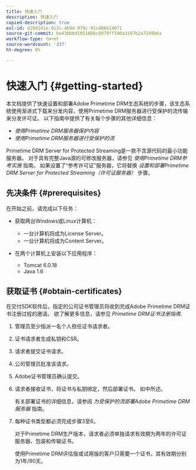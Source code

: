 ```yaml
---
title: 快速入门
description: 快速入门
copied-description: true
exl-id: d29d141e-913c-4b9d-979c-91c486414071
source-git-commit: be43bbbd1051886c8979ff590a3197b2a7249b6a
workflow-type: tm+mt
source-wordcount: '337'
ht-degree: 0%

---
```


# 快速入门 {#getting-started}

本文档提供了快速设置和部署Adobe Primetime DRM生态系统的步骤，该生态系统使用渐进式下载来分发内容，使用Primetime DRM服务器进行受保护的流传输来分发许可证。 以下指南中提供了有关每个步骤的其他详细信息：

* *使用Primetime DRM服务器保护内容*
* *使用Primetime DRM服务器进行受保护的流*

Primetime DRM Server for Protected Streaming是一款不含源代码的最小功能服务器。 对于具有完整Java源的可修改服务器，请参见 *使用Primetime DRM参考实施* 指南。 如果设置了“参考许可证”服务器，它将替换 *设置和部署Primetime DRM Server for Protected Streaming（许可证服务器）* 步骤。

## 先决条件 {#prerequisites}

在开始之前，请完成以下任务：

* 获取两台Windows或Linux计算机：

   * 一台计算机将成为License Server。
   * 一台计算机将成为Content Server。

* 在两个计算机上安装以下应用程序：

   * Tomcat 6.0.18
   * Java 1.6

## 获取证书 {#obtain-certificates}

在交付SDK软件后，指定的公司证书管理员将收到完成Adobe Primetime DRM证书注册过程的邀请。 欲了解更多信息，请参见 *Primetime DRM证书注册指南*.

1. 管理员至少指派一名个人担任证书请求者。
1. 证书请求者生成私钥和CSR。
1. 请求者提交证书请求。
1. 公司管理员批准该请求。
1. Adobe证书管理员确认提交。
1. 请求者接收证书，将证书与私钥绑定，然后部署证书。 如中所述。

   有关部署证书的详细信息，请参阅 *为受保护的流部署Adobe Primetime DRM服务器* 指南。
1. 每种证书类型都必须完成步骤3至6。

   对于Primetime DRM生产版本，请求者必须单独请求有效期为两年的许可证服务器、包装和传输证书。

   使用Primetime DRM评估版或试用版的客户只需要一个证书，其有效期分别为1年/90天。
